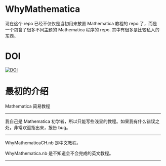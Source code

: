 WhyMathematica
==============


现在这个 repo 已经不仅仅是当初用来放置 Mathematica 教程的 repo 了，而是一个包含了很多不同主题的 Mathematica 程序的 repo. 其中有很多是比较私人的东西。

DOI
==================

[![DOI](https://zenodo.org/badge/7726/emptymalei/WhyMathematica.svg)](http://dx.doi.org/10.5281/zenodo.13199)



最初的介绍
==================
Mathematica 简易教程


-----

我自己是 Mathematica 初学者，所以只能写些浅显的教程。如果我有什么错误之处，非常欢迎指出来，报告 bug。

------


WhyMathematicaCH.nb 是中文教程。

WhyMathematica.nb 是不知道会不会完成的英文教程。


-----
